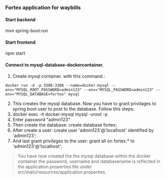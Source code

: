 ### Fortex application for waybills

#### Start backend
mvn spring-boot:run

#### Start frontend
npm start

#### Connect to mysql-database-dockercontainer.
1. Create mysql container. with this command.:
```shell
docker run -d -p 3306:3306 --name=docker-mysql --env="MYSQL_ROOT_PASSWORD=admin123" --env="MYSQL_PASSWORD=admin123" --env="MYSQL_DATABASE=fortex" mysql
```
2. This creates the mysql database. Now you have to grant privilages to
spring boot user to post to the database. Follow this steps:
  1. docker exec -it docker-mysql mysql -uroot -p
  2. Enter password "admin123"
  3. Then create the database:  create database fortex;
  4. After create a user: create user 'admin123'@'localhost' identified by 'admin123';
  5. And last grant privileges to the user:
    grant all on fortex.* to 'admin123'@'localhost';

> You have now created the the mysql database within the docker container
the password, username and databasename is reflected in the
application.properties file under src/main/resources/application.properties.
